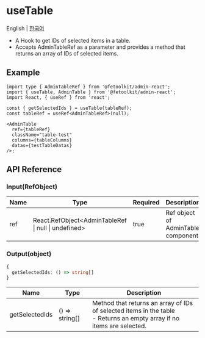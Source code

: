 # useTable

English | [한국어](../ko/hook_useTable.md)

- A Hook to get IDs of selected items in a table.
- Accepts AdminTableRef as a parameter and provides a method that returns an array of IDs of selected items.

## Example

```tsx
import type { AdminTableRef } from '@fetoolkit/admin-react';
import { useTable, AdminTable } from '@fetoolkit/admin-react';
import React, { useRef } from 'react';

const { getSelectedIds } = useTable(tableRef);
const tableRef = useRef<AdminTableRef>(null);

<AdminTable
  ref={tableRef}
  className="table-test"
  columns={tableColumns}
  datas={testTableDatas}
/>;
```

## API Reference

### Input(RefObject)

| Name | Type                                                | Required | Description                        |
| ---- | --------------------------------------------------- | -------- | ---------------------------------- |
| ref  | React.RefObject<AdminTableRef \| null \| undefined> | true     | Ref object of AdminTable component |

### Output(object)

```typescript
{
  getSelectedIds: () => string[]
}
```

| Name           | Type           | Description                                                                                                                |
| -------------- | -------------- | -------------------------------------------------------------------------------------------------------------------------- |
| getSelectedIds | () => string[] | Method that returns an array of IDs of selected items in the table <br> - Returns an empty array if no items are selected. |
